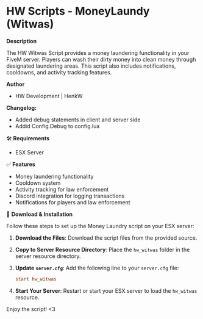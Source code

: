 # HW Scripts - MoneyLaundy (Witwas)

**Description**

The HW Witwas Script provides a money laundering functionality in your FiveM server. Players can wash their dirty money into clean money through designated laundering areas. This script also includes notifications, cooldowns, and activity tracking features.

**Author**
- HW Development | HenkW

**Changelog:**
- Added debug statements in client and server side
- Addid Config.Debug to config.lua

🛠 **Requirements**
- ESX Server


✅ **Features**
- Money laundering functionality
- Cooldown system
- Activity tracking for law enforcement
- Discord integration for logging transactions
- Notifications for players and law enforcement



🔧 **Download & Installation**

Follow these steps to set up the Money Laundry script on your ESX server:

1. **Download the Files**: Download the script files from the provided source.

2. **Copy to Server Resource Directory**: Place the `hw_witwas` folder in the server resource directory.

3. **Update `server.cfg`**: Add the following line to your `server.cfg` file:

    ```cfg
    start hw_witwas
    ```

4. **Start Your Server**: Restart or start your ESX server to load the `hw_witwas` resource.

Enjoy the script! <3
